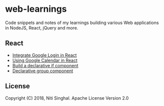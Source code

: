 # web-learnings

Code snippets and notes of my learnings building various Web applications
in NodeJS, React, jQuery and more.

## React

* [Integrate Google Login in React](https://github.com/nsinghal12/react-learnings/blob/master/2018/09-sep/react-google-login.md)
* [Using Google Calendar in React](https://github.com/nsinghal12/react-learnings/blob/master/2018/09-sep/react-google-calendar.md)
* [Build a declarative if component](https://github.com/nsinghal12/web-learnings/blob/master/2018/09-sep/declarative-if-component.md)
* [Declarative group component](https://github.com/nsinghal12/web-learnings/blob/master/2018/09-sep/declarative-group-component.md)

## License

Copyright (C) 2018, Niti Singhal. Apache License Version 2.0
